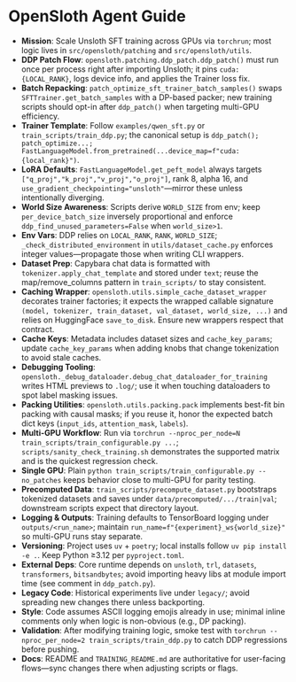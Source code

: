 # OpenSloth Agent Guide

- **Mission**: Scale Unsloth SFT training across GPUs via `torchrun`; most logic lives in `src/opensloth/patching` and `src/opensloth/utils`.
- **DDP Patch Flow**: `opensloth.patching.ddp_patch.ddp_patch()` must run once per process right after importing Unsloth; it pins `cuda:{LOCAL_RANK}`, logs device info, and applies the Trainer loss fix.
- **Batch Repacking**: `patch_optimize_sft_trainer_batch_samples()` swaps `SFTTrainer.get_batch_samples` with a DP-based packer; new training scripts should opt-in after `ddp_patch()` when targeting multi-GPU efficiency.
- **Trainer Template**: Follow `examples/qwen_sft.py` or `train_scripts/train_ddp.py`; the canonical setup is `ddp_patch(); patch_optimize...; FastLanguageModel.from_pretrained(...device_map=f"cuda:{local_rank}")`.
- **LoRA Defaults**: `FastLanguageModel.get_peft_model` always targets `["q_proj","k_proj","v_proj","o_proj"]`, rank 8, alpha 16, and `use_gradient_checkpointing="unsloth"`—mirror these unless intentionally diverging.
- **World Size Awareness**: Scripts derive `WORLD_SIZE` from env; keep `per_device_batch_size` inversely proportional and enforce `ddp_find_unused_parameters=False` when `world_size>1`.
- **Env Vars**: DDP relies on `LOCAL_RANK`, `RANK`, `WORLD_SIZE`; `_check_distributed_environment` in `utils/dataset_cache.py` enforces integer values—propagate those when writing CLI wrappers.
- **Dataset Prep**: Capybara chat data is formatted with `tokenizer.apply_chat_template` and stored under `text`; reuse the map/remove_columns pattern in `train_scripts/` to stay consistent.
- **Caching Wrapper**: `opensloth.utils.simple_cache_dataset_wrapper` decorates trainer factories; it expects the wrapped callable signature `(model, tokenizer, train_dataset, val_dataset, world_size, ...)` and relies on HuggingFace `save_to_disk`. Ensure new wrappers respect that contract.
- **Cache Keys**: Metadata includes dataset sizes and `cache_key_params`; update `cache_key_params` when adding knobs that change tokenization to avoid stale caches.
- **Debugging Tooling**: `opensloth._debug_dataloader.debug_chat_dataloader_for_training` writes HTML previews to `.log/`; use it when touching dataloaders to spot label masking issues.
- **Packing Utilities**: `opensloth.utils.packing.pack` implements best-fit bin packing with causal masks; if you reuse it, honor the expected batch dict keys (`input_ids`, `attention_mask`, `labels`).
- **Multi-GPU Workflow**: Run via `torchrun --nproc_per_node=N train_scripts/train_configurable.py ...`; `scripts/sanity_check_training.sh` demonstrates the supported matrix and is the quickest regression check.
- **Single GPU**: Plain `python train_scripts/train_configurable.py --no_patches` keeps behavior close to multi-GPU for parity testing.
- **Precomputed Data**: `train_scripts/precompute_dataset.py` bootstraps tokenized datasets and saves under `data/precomputed/.../train|val`; downstream scripts expect that directory layout.
- **Logging & Outputs**: Training defaults to TensorBoard logging under `outputs/<run_name>`; maintain `run_name=f"{experiment}_ws{world_size}"` so multi-GPU runs stay separate.
- **Versioning**: Project uses `uv` + `poetry`; local installs follow `uv pip install -e .`. Keep Python ≥3.12 per `pyproject.toml`.
- **External Deps**: Core runtime depends on `unsloth`, `trl`, `datasets`, `transformers`, `bitsandbytes`; avoid importing heavy libs at module import time (see comment in `ddp_patch.py`).
- **Legacy Code**: Historical experiments live under `legacy/`; avoid spreading new changes there unless backporting.
- **Style**: Code assumes ASCII logging emojis already in use; minimal inline comments only when logic is non-obvious (e.g., DP packing).
- **Validation**: After modifying training logic, smoke test with `torchrun --nproc_per_node=2 train_scripts/train_ddp.py` to catch DDP regressions before pushing.
- **Docs**: README and `TRAINING_README.md` are authoritative for user-facing flows—sync changes there when adjusting scripts or flags.
